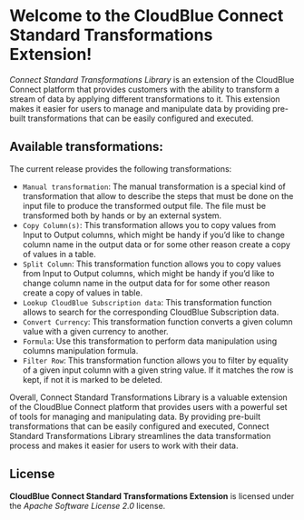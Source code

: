 # Welcome to the CloudBlue Connect Standard Transformations Extension!

*Connect Standard Transformations Library* is an extension of the CloudBlue Connect platform that provides customers with the ability to transform a stream of data by applying different transformations to it. This extension makes it easier for users to manage and manipulate data by providing pre-built transformations that can be easily configured and executed.

## Available transformations:

The current release provides the following transformations:

* `Manual transformation`: The manual transformation is a special kind of transformation that allow to describe the steps that must be done on the input file to produce the transformed output file. The file must be transformed both by hands or by an external system.
* `Copy Column(s)`: This transformation allows you to copy values from Input to Output columns, which might be handy if you’d like to change column name in the output data or for some other reason create a copy of values in a table.
* `Split Column`: This transformation function allows you to copy values from Input to Output columns, which might be handy if you’d like to change column name in the output data for for some other reason create a copy of values in table.
* `Lookup CloudBlue Subscription data`: This transformation function allows to search for the corresponding CloudBlue Subscription data.
* `Convert Currency`: This transformation function converts a given column value with a given currency to another.
* `Formula`: Use this transformation to perform data manipulation using columns manipulation formula.
* `Filter Row`: This transformation function allows you to filter by equality of a given input column with a given string value. If it matches the row is kept, if not it is marked to be deleted.

Overall, Connect Standard Transformations Library is a valuable extension of the CloudBlue Connect platform that provides users with a powerful set of tools for managing and manipulating data. By providing pre-built transformations that can be easily configured and executed, Connect Standard Transformations Library streamlines the data transformation process and makes it easier for users to work with their data.

## License

**CloudBlue Connect Standard Transformations Extension** is licensed under the *Apache Software License 2.0* license.
